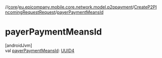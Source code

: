 //[core](../../../index.md)/[eu.epicompany.mobile.core.network.model.p2ppayment](../index.md)/[CreateP2PIncomingRequestRequest](index.md)/[payerPaymentMeansId](payer-payment-means-id.md)

# payerPaymentMeansId

[androidJvm]\
val [payerPaymentMeansId](payer-payment-means-id.md): [UUID4](../../eu.epicompany.mobile.core.datatypes/index.md#545543244%2FClasslikes%2F-1060529556)
